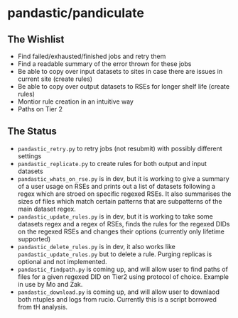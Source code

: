 # pandastic/pandiculate

## The Wishlist
- Find failed/exhausted/finished jobs and retry them
- Find a readable summary of the error thrown for these jobs
- Be able to copy over input datasets to sites in case there are issues in current site (create rules)
- Be able to copy over output datasets to RSEs for longer shelf life (create rules)
- Montior rule creation in an intuitive way
- Paths on Tier 2

## The Status

- `pandastic_retry.py` to retry jobs (not resubmit) with possibly different settings
- `pandastic_replicate.py` to create rules for both output and input datasets
- `pandastic_whats_on_rse.py` is in dev, but it is working to give a summary of a user usage on RSEs and prints out a list of datasets following a regex which are stroed on specific regexed RSEs. It also summarises the sizes of files which match certain patterns that are subpatterns of the main dataset regex. 
- `pandastic_update_rules.py` is in dev, but it is working to take some datasets regex and a regex of RSEs, finds the rules for the regexed DIDs on the regexed RSEs and changes their options (currently only lifetime supported)
- `pandastic_delete_rules.py` is in dev, it also works like `pandastic_update_rules.py` but to delete a rule. Purging replicas is optional and not implemented.
- `pandastic_findpath.py` is coming up, and will allow user to find paths of files for a given regexed DID on Tier2 using protocol of choice. Example in use by Mo and Zak. 
- `pandastic_download.py` is coming up, and will allow user to downlaod both ntuples and logs from rucio. Currently this is a script borrowed from tH analysis. 
